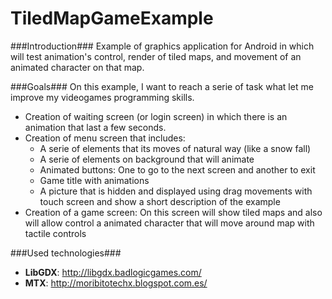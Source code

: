 TiledMapGameExample
===================

###Introduction###
Example of graphics application for Android in which will test animation's control, render of tiled maps, and 
movement of an animated character on that map.

###Goals###
On this example, I want to reach a serie of task what let me improve my videogames programming skills.
+ Creation of waiting screen (or login screen) in which there is an animation that last a few seconds.
+ Creation of menu screen that includes: 
  + A serie of elements that its moves of natural way (like a snow fall)
  + A serie of elements on background that will animate
  + Animated buttons: One to go to the next screen and another to exit
  + Game title with animations
  + A picture that is hidden and displayed using drag movements with touch screen and show a 
  short description of the example
+ Creation of a game screen: On this screen will show tiled maps and also will allow control a animated character 
that will move around map with tactile controls

###Used technologies###
+ **LibGDX**: http://libgdx.badlogicgames.com/
+ **MTX**: http://moribitotechx.blogspot.com.es/
